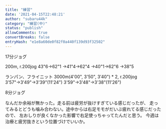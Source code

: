 ```yaml
---
title: "練習"
date: '2021-04-15T22:48:21'
author: "subaru44k"
category: "練習(中)"
status: "publish"
allowComments: true
convertBreaks: false
entryHash: "e1e8a60de0f82f0a440f139d93f32502"
---
```

17分ジョグ

200m, r.200jog
43"6→62"1
→41"4→62"4
→40"1→62"6
→38"5

ランパン、フライニット
3000m(4'00", 3'50", 3'40") * 2, r.200jog
3'57"→3'49"→3'39"(11'24")
3'59"→3'48"→3'38"(11'26")

8分ジョグ

なんだか余裕が無かった。走る前は疲労が抜けすぎている感じだったが、
走ってみるとどうも噛み合わない。途中からは右足モモがだいぶ疲れてる感じだったので、
左おしりが良くなかった影響で右足使っちゃってたんだと思う。
今週は治療と疲労抜きという位置づけでいいか。

